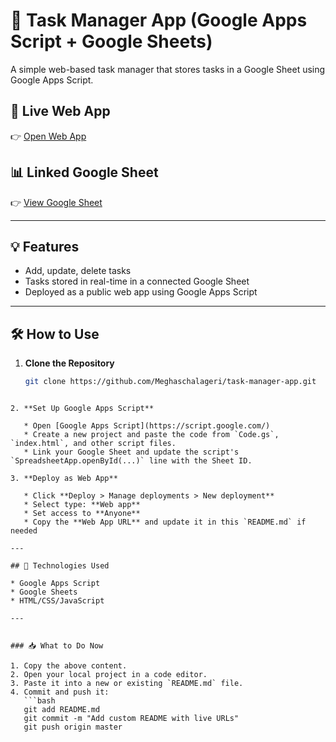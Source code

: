 # 📝 Task Manager App (Google Apps Script + Google Sheets)

A simple web-based task manager that stores tasks in a Google Sheet using Google Apps Script.

## 🚀 Live Web App

👉 [Open Web App](https://script.google.com/macros/s/AKfycbwdJ7DEdUd3kBwlcju2_JzGm5RXrGpR25NYdQWFdFS4j1hWWKChVvm21-B6b4uZ4OXW/exec)

## 📊 Linked Google Sheet

👉 [View Google Sheet](https://docs.google.com/spreadsheets/d/1fWzwT4nBp-0ex4-nZmakTNIlnyTXgDSEL8P8DRws5ik/edit?gid=0#gid=0)

---

## 💡 Features

- Add, update, delete tasks
- Tasks stored in real-time in a connected Google Sheet
- Deployed as a public web app using Google Apps Script

---

## 🛠️ How to Use

1. **Clone the Repository**
   ```bash
   git clone https://github.com/Meghaschalageri/task-manager-app.git
````

2. **Set Up Google Apps Script**

   * Open [Google Apps Script](https://script.google.com/)
   * Create a new project and paste the code from `Code.gs`, `index.html`, and other script files.
   * Link your Google Sheet and update the script's `SpreadsheetApp.openById(...)` line with the Sheet ID.

3. **Deploy as Web App**

   * Click **Deploy > Manage deployments > New deployment**
   * Select type: **Web app**
   * Set access to **Anyone**
   * Copy the **Web App URL** and update it in this `README.md` if needed

---

## 🧩 Technologies Used

* Google Apps Script
* Google Sheets
* HTML/CSS/JavaScript

---


### 📥 What to Do Now

1. Copy the above content.
2. Open your local project in a code editor.
3. Paste it into a new or existing `README.md` file.
4. Commit and push it:
   ```bash
   git add README.md
   git commit -m "Add custom README with live URLs"
   git push origin master
````

